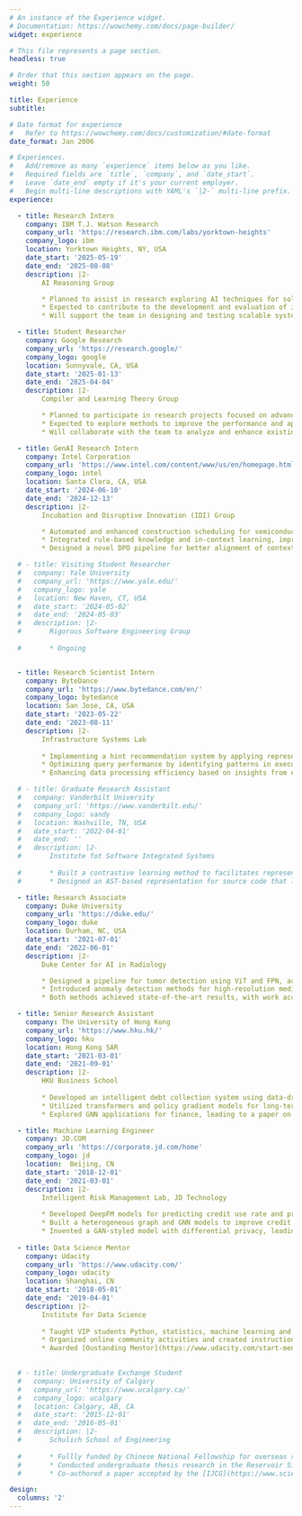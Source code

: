 ```yaml
---
# An instance of the Experience widget.
# Documentation: https://wowchemy.com/docs/page-builder/
widget: experience

# This file represents a page section.
headless: true

# Order that this section appears on the page.
weight: 50

title: Experience
subtitle:

# Date format for experience
#   Refer to https://wowchemy.com/docs/customization/#date-format
date_format: Jan 2006

# Experiences.
#   Add/remove as many `experience` items below as you like.
#   Required fields are `title`, `company`, and `date_start`.
#   Leave `date_end` empty if it's your current employer.
#   Begin multi-line descriptions with YAML's `|2-` multi-line prefix.
experience:

  - title: Research Intern
    company: IBM T.J. Watson Research
    company_url: 'https://research.ibm.com/labs/yorktown-heights'
    company_logo: ibm
    location: Yorktown Heights, NY, USA
    date_start: '2025-05-19'
    date_end: '2025-08-08'
    description: |2-
        AI Reasoning Group

        * Planned to assist in research exploring AI techniques for solving complex problems.
        * Expected to contribute to the development and evaluation of innovative solutions in AI.
        * Will support the team in designing and testing scalable systems for practical applications.

  - title: Student Researcher
    company: Google Research
    company_url: 'https://research.google/'
    company_logo: google
    location: Sunnyvale, CA, USA
    date_start: '2025-01-13'
    date_end: '2025-04-04'
    description: |2-
        Compiler and Learning Theory Group

        * Planned to participate in research projects focused on advancing AI and systems optimization.
        * Expected to explore methods to improve the performance and applicability of cutting-edge tools.
        * Will collaborate with the team to analyze and enhance existing frameworks.

  - title: GenAI Research Intern
    company: Intel Corporation
    company_url: 'https://www.intel.com/content/www/us/en/homepage.html'
    company_logo: intel
    location: Santa Clara, CA, USA
    date_start: '2024-06-10'
    date_end: '2024-12-13'
    description: |2-
        Incubation and Disruptive Innovation (IDI) Group

        * Automated and enhanced construction scheduling for semiconductor projects using LLM-based systems.
        * Integrated rule-based knowledge and in-context learning, improving efficiency by 2.8x compared to GPT-4o.
        * Designed a novel DPO pipeline for better alignment of context and preference in construction automation.

  # - title: Visiting Student Researcher
  #   company: Yale University
  #   company_url: 'https://www.yale.edu/'
  #   company_logo: yale
  #   location: New Haven, CT, USA
  #   date_start: '2024-05-02'
  #   date_end: '2024-05-03'
  #   description: |2-
  #       Rigorous Software Engineering Group
        
  #       * Ongoing


  - title: Research Scientist Intern
    company: ByteDance
    company_url: 'https://www.bytedance.com/en/'
    company_logo: bytedance
    location: San Jose, CA, USA
    date_start: '2023-05-22'
    date_end: '2023-08-11'
    description: |2-
        Infrastructure Systems Lab
        
        * Implementing a hint recommendation system by applying representation learning on SQL execution trees.
        * Optimizing query performance by identifying patterns in execution trees and reranking SQL hints.
        * Enhancing data processing efficiency based on insights from execution tree representation.

  # - title: Graduate Research Assistant
  #   company: Vanderbilt University
  #   company_url: 'https://www.vanderbilt.edu/'
  #   company_logo: vandy
  #   location: Nashville, TN, USA
  #   date_start: '2022-04-01'
  #   date_end: ''
  #   description: |2-
  #       Institute fot Software Integrated Systems
        
  #       * Built a contrastive learning method to facilitates representation learning of binary code visualized by distribution analysis, and improves the performance on all three downstream tasks of software engineering and security by 5.45% on average compared to state-of-the-art large-scale language representation models (under reivew by [ISSTA](https://conf.researchr.org/home/issta-2023)).
  #       * Designed an AST-based representation for source code that leverages program structure and semantics to improve state-of-the-art code clone detection. Our experimental results show that the model improves state-of-the-art neural clone detection approaches by up to 6.6% in F-1 score (accepted by [ICSE](https://conf.researchr.org/home/icse-2023) workshop).

  - title: Research Associate
    company: Duke University
    company_url: 'https://duke.edu/'
    company_logo: duke
    location: Durham, NC, USA
    date_start: '2021-07-01'
    date_end: '2022-06-01'
    description: |2-
        Duke Center for AI in Radiology

        * Designed a pipeline for tumor detection using ViT and FPN, achieving a 13.1% improvement in AP50.
        * Introduced anomaly detection methods for high-resolution medical images with domain generalization.
        * Both methods achieved state-of-the-art results, with work accepted by [MICCAIW'22](https://link.springer.com/chapter/10.1007/978-3-031-17979-2_5) and [IEEE-TMI](https://ieeexplore.ieee.org/abstract/document/10247020/).

  - title: Senior Research Assistant
    company: The University of Hong Kong
    company_url: 'https://www.hku.hk/'
    company_logo: hku
    location: Hong Kong SAR
    date_start: '2021-03-01'
    date_end: '2021-09-01'
    description: |2-
        HKU Business School
        
        * Developed an intelligent debt collection system using data-driven deep reinforcement learning.
        * Utilized transformers and policy gradient models for long-term decision making.
        * Explored GNN applications for finance, leading to a paper on code clone detection accepted by [ICSEW'23](https://arxiv.org/abs/2208.08067).

  - title: Machine Learning Engineer
    company: JD.COM
    company_url: 'https://corporate.jd.com/home'
    company_logo: jd
    location:  Beijing, CN
    date_start: '2018-12-01'
    date_end: '2021-03-01'
    description: |2-
        Intelligent Risk Management Lab, JD Technology
        
        * Developed DeepFM models for predicting credit use rate and profit, achieving a 21.4% increase.
        * Built a heterogeneous graph and GNN models to improve credit score classification by 5%.
        * Invented a GAN-styled model with differential privacy, leading to 10 CN patents, and awarded in the [JD Discovery Cup Patent Competition](https://blog.csdn.net/JDDTechTalk/article/details/109615799) (Top 0.1%).
    
  - title: Data Science Mentor
    company: Udacity
    company_url: 'https://www.udacity.com/'
    company_logo: udacity
    location: Shanghai, CN
    date_start: '2018-05-01'
    date_end: '2019-04-01'
    description: |2-
        Institute for Data Science
        
        * Taught VIP students Python, statistics, machine learning and data mining
        * Organized online community activities and created instructional materials
        * Awarded [Oustanding Mentor](https://www.udacity.com/start-mentoring) of Udacity China (Top 1%)
    

  # - title: Undergraduate Exchange Student
  #   company: University of Calgary
  #   company_url: 'https://www.ucalgary.ca/'
  #   company_logo: ucalgary
  #   location: Calgary, AB, CA
  #   date_start: '2015-12-01'
  #   date_end: '2016-05-01'
  #   description: |2-
  #       Schulich School of Engineering
        
  #       * Fullly funded by Chinese National Fellowship for overseas research
  #       * Conducted undergraduate thesis research in the Reservoir Simulation Group under Professor Keliu Wu.
  #       * Co-authored a paper accepted by the [IJCG](https://www.sciencedirect.com/science/article/abs/pii/S0166516217300435).

design:
  columns: '2'
---
```

